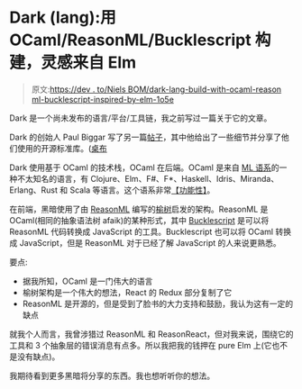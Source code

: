 # Dark (lang):用 OCaml/ReasonML/Bucklescript 构建，灵感来自 Elm

> 原文:[https://dev . to/Niels BOM/dark-lang-build-with-ocaml-reason ml-bucklescript-inspired-by-elm-1o5e](https://dev.to/nielsbom/dark-lang-built-with-ocaml-reasonml-bucklescript-inspired-by-elm-1o5e)

Dark 是一个尚未发布的语言/平台/工具链，我之前写过一篇关于它的文章。

Dark 的创始人 Paul Biggar 写了另一篇[帖子](https://medium.com/darklang/tablecloth-a-new-standard-library-for-ocaml-reasonml-d29a73a557b1)，其中他给出了一些细节并分享了他们使用的开源标准库。([桌布](https://github.com/darklang/tablecloth)

Dark 使用基于 OCaml 的技术栈，OCaml 在后端。OCaml 是来自 [ML 语系](https://en.wikipedia.org/wiki/ML_(programming_language))的一种不太知名的语言，有 Clojure、Elm、F#、F*、Haskell、Idris、Miranda、Erlang、Rust 和 Scala 等语言。这个语系非常[【功能性】](https://www.youtube.com/watch?v=e-5obm1G_FY)。

在前端，黑暗使用了由 [ReasonML](https://reasonml.github.io/) 编写的[榆树](https://en.wikipedia.org/wiki/Elm_(programming_language))启发的架构。ReasonML 是 OCaml(相同的抽象语法树 afaik)的某种形式，其中 [Bucklescript](https://bucklescript.github.io/) 是可以将 ReasonML 代码转换成 JavaScript 的工具。Bucklescript 也可以将 OCaml 转换成 JavaScript，但是 ReasonML 对于已经了解 JavaScript 的人来说更熟悉。

要点:

*   据我所知，OCaml 是一门伟大的语言
*   榆树架构是一个伟大的想法，React 的 Redux 部分复制了它
*   ReasonML 是开源的，但是受到了脸书的大力支持和鼓励，我认为这有一定的缺点

就我个人而言，我曾涉猎过 ReasonML 和 ReasonReact，但对我来说，围绕它的工具和 3 个抽象层的错误消息有点多。所以我把我的钱押在 pure Elm 上(它也不是没有缺点)。

我期待看到更多黑暗将分享的东西。我也想听听你的想法。